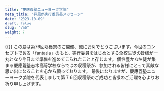 ```yaml
---
title: "慶應義塾ニューヨーク学院"
meta_title: "祥風祭実行委員長メッセージ"
date: "2023-10-09"
draft: false
slug: "/m6"
weight: 7
---
```

{{<bolder text = "2023年度祥風祭実行委員長 帯屋光央">}}
この度は第76回収穫祭のご開催、誠におめでとうございます。今回のコンセプトである「fantasia」のもと、実行委員をはじめとする全校生徒の皆様が一丸となり今日まで準備を進めてこられたことと存じます。
個性豊かな生徒が集まる慶應義塾志木高等学校ならではの収穫祭が、参加される皆様にとって素敵な思い出になることを心から願っております。
最後になりますが、慶應義塾ニューヨーク学院を代表しまして第７６回収穫祭のご成功と皆様のご活躍を心よりお祈り申し上げます。


